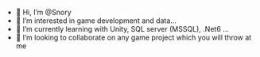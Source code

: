 - 👋 Hi, I’m @Snory
- 👀 I’m interested in game development and data...
- 🌱 I’m currently learning with Unity, SQL server (MSSQL), .Net6 ...
- 💞️ I’m looking to collaborate on any game project which you will throw at me

<!---
Snory/Snory is a ✨ special ✨ repository because its `README.md` (this file) appears on your GitHub profile.
You can click the Preview link to take a look at your changes.
--->
